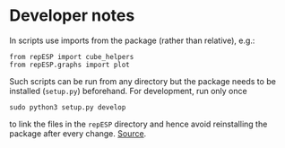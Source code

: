 # Developer notes

In scripts use imports from the package (rather than relative), e.g.:

	from repESP import cube_helpers
	from repESP.graphs import plot

Such scripts can be run from any directory but the package needs to be installed (`setup.py`) beforehand.
For development, run only once

	sudo python3 setup.py develop

to link the files in the `repESP` directory and hence avoid reinstalling the package after every change.
[Source](http://tjelvarolsson.com/blog/begginers-guide-creating-clean-python-development-environments/).

